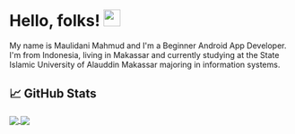 
<!-- More info, tips and tricks for making GitHub Profile README can be found in my article at https://towardsdatascience.com/build-a-stunning-readme-for-your-github-profile-9b80434fe5d7 -->
# Hello, folks! <img src="https://raw.githubusercontent.com/MartinHeinz/MartinHeinz/master/wave.gif" width="30px">

My name is Maulidani Mahmud and I'm a Beginner Android App Developer. I'm from Indonesia, living in Makassar and currently studying at the State Islamic University of Alauddin Makassar majoring in information systems.

## &#x1f4c8; GitHub Stats
<a href="https://github.com/Maulidani/Maulidani">
  <img align="center" src="https://github-readme-stats.vercel.app/api/top-langs/?username=Maulidani&hide=html,tex&title_color=ffffff&text_color=c9cacc&icon_color=2bbc8a&bg_color=1d1f21&langs_count=3" />
</a>

<a href="https://github.com/Maulidani/Maulidani">
  <img align="center" src="https://github-readme-stats.vercel.app/api?username=Maulidani&show_icons=true&line_height=27&count_private=true&title_color=ffffff&text_color=c9cacc&icon_color=2bbc8a&bg_color=1d1f21" />
</a>

<!-- Resources -->
<!-- Icons: https://simpleicons.org/ -->
<!-- GitHub Stats: https://github.com/anuraghazra/github-readme-stats -->
<!-- Emojis: https://emojipedia.org/emoji/ -->
<!-- HTML Emojis: https://www.fileformat.info/index.htm -->
<!-- Shields: https://shields.io/ -->
<!-- Awesome GitHub Profile README: https://github.com/abhisheknaiidu/awesome-github-profile-readme -->
